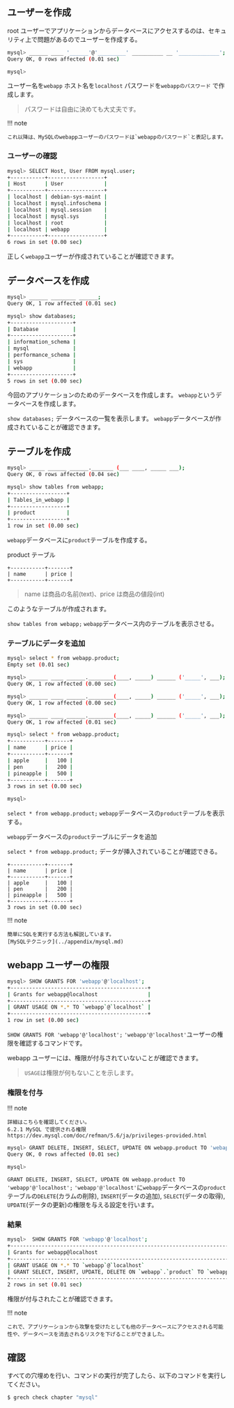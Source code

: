 ## ユーザーを作成

root ユーザーでアプリケーションからデータベースにアクセスするのは、セキュリティ上で問題があるのでユーザーを作成する。

```sh
mysql> ______ ____ '______'@'_________' __________ __ '_____________';
Query OK, 0 rows affected (0.01 sec)

mysql>
```

ユーザー名を`webapp`
ホスト名を`localhost`
パスワードを`webappのパスワード`
で作成します。

> パスワードは自由に決めても大丈夫です。

!!! note

    これ以降は、MySQLのwebappユーザーのパスワードは`webappのパスワード`と表記します。

### ユーザーの確認

```sh
mysql> SELECT Host, User FROM mysql.user;
+-----------+------------------+
| Host      | User             |
+-----------+------------------+
| localhost | debian-sys-maint |
| localhost | mysql.infoschema |
| localhost | mysql.session    |
| localhost | mysql.sys        |
| localhost | root             |
| localhost | webapp           |
+-----------+------------------+
6 rows in set (0.00 sec)
```

正しく`webapp`ユーザーが作成されていることが確認できます。

## データベースを作成

```sh
mysql> ______ ________ ______;
Query OK, 1 row affected (0.01 sec)

mysql> show databases;
+--------------------+
| Database           |
+--------------------+
| information_schema |
| mysql              |
| performance_schema |
| sys                |
| webapp             |
+--------------------+
5 rows in set (0.00 sec)
```

今回のアプリケーションのためのデータベースを作成します。
`webapp`というデータベースを作成します。

`show databases;`
データベースの一覧を表示します。
`webapp`データベースが作成されていることが確認できます。

## テーブルを作成

```sh
mysql> _____ ______ ______._______ (___ ____, _____ ___);
Query OK, 0 rows affected (0.04 sec)

mysql> show tables from webapp;
+------------------+
| Tables_in_webapp |
+------------------+
| product          |
+------------------+
1 row in set (0.00 sec)
```

`webapp`データベースに`product`テーブルを作成する。

product テーブル

```
+-----------+-------+
| name      | price |
+-----------+-------+
```

> name は商品の名前(text)、price は商品の値段(int)

このようなテーブルが作成されます。

`show tables from webapp;`
`webapp`データベース内のテーブルを表示させる。

### テーブルにデータを追加

```sh
mysql> select * from webapp.product;
Empty set (0.01 sec)

mysql> ______ ____ ______.________(____, _____) ______ ('_____', ___);
Query OK, 1 row affected (0.00 sec)

mysql> ______ ____ ______.________(____, _____) ______ ('_____', ___);
Query OK, 1 row affected (0.00 sec)

mysql> ______ ____ ______.________(____, _____) ______ ('_____', ___);
Query OK, 1 row affected (0.01 sec)

mysql> select * from webapp.product;
+-----------+-------+
| name      | price |
+-----------+-------+
| apple     |   100 |
| pen       |   200 |
| pineapple |   500 |
+-----------+-------+
3 rows in set (0.00 sec)

mysql>
```

`select * from webapp.product;`
`webapp`データベースの`product`テーブルを表示する。

`webapp`データベースの`product`テーブルにデータを追加

`select * from webapp.product;`
データが挿入されていることが確認できる。

```
+-----------+-------+
| name      | price |
+-----------+-------+
| apple     |   100 |
| pen       |   200 |
| pineapple |   500 |
+-----------+-------+
3 rows in set (0.00 sec)
```

!!! note

    簡単にSQLを実行する方法も解説しています。
    [MySQLテクニック](../appendix/mysql.md)

## webapp ユーザーの権限

```sh
mysql> SHOW GRANTS FOR 'webapp'@'localhost';
+--------------------------------------------+
| Grants for webapp@localhost                |
+--------------------------------------------+
| GRANT USAGE ON *.* TO `webapp`@`localhost` |
+--------------------------------------------+
1 row in set (0.00 sec)
```

`SHOW GRANTS FOR 'webapp'@'localhost';`
`'webapp'@'localhost'`ユーザーの権限を確認するコマンドです。

webapp ユーザーには、権限が付与されていないことが確認できます。

> `USAGE`は権限が何もないことを示します。

### 権限を付与

!!! note

    詳細はこちらを確認してください。
    6.2.1 MySQL で提供される権限
    https://dev.mysql.com/doc/refman/5.6/ja/privileges-provided.html

```sh
mysql> GRANT DELETE, INSERT, SELECT, UPDATE ON webapp.product TO 'webapp'@'localhost';
Query OK, 0 rows affected (0.01 sec)

mysql>
```

`GRANT DELETE, INSERT, SELECT, UPDATE ON webapp.product TO 'webapp'@'localhost';`
`'webapp'@'localhost'`に`webapp`データベースの`product`テーブルの`DELETE`(カラムの削除), `INSERT`(データの追加), `SELECT`(データの取得), `UPDATE`(データの更新)の権限を与える設定を行います。

### 結果

```sh
mysql>  SHOW GRANTS FOR 'webapp'@'localhost';
+------------------------------------------------------------------------------------+
| Grants for webapp@localhost                                                        |
+------------------------------------------------------------------------------------+
| GRANT USAGE ON *.* TO `webapp`@`localhost`                                         |
| GRANT SELECT, INSERT, UPDATE, DELETE ON `webapp`.`product` TO `webapp`@`localhost` |
+------------------------------------------------------------------------------------+
2 rows in set (0.01 sec)
```

権限が付与されたことが確認できます。

!!! note

    これで、アプリケーションから攻撃を受けたとしても他のデータベースにアクセスされる可能性や、データベースを消去されるリスクを下げることができました。

## 確認

すべての穴埋めを行い、コマンドの実行が完了したら、以下のコマンドを実行してください。

```sh
$ grech check chapter "mysql"
```
